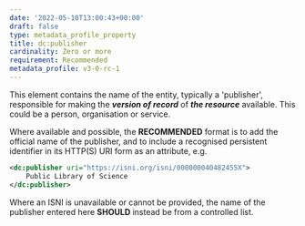```yaml
---
date: '2022-05-10T13:00:43+00:00'
draft: false
type: metadata_profile_property
title: dc:publisher
cardinality: Zero or more
requirement: Recommended
metadata_profile: v3-0-rc-1
---
```


This element contains the name of the entity, typically a &#39;publisher&#39;, responsible for making the ***version of record*** of ***the resource*** available. This could be a person, organisation or service.

Where available and possible, the **RECOMMENDED** format is to add the official name of the publisher, and to include a recognised persistent identifier in its HTTP(S) URI form as an attribute, e.g.

```xml
<dc:publisher uri="https://isni.org/isni/000000040482455X">
    Public Library of Science
</dc:publisher>
```

Where an ISNI is unavailable or cannot be provided, the name of the publisher entered here **SHOULD** instead be from a controlled list.
